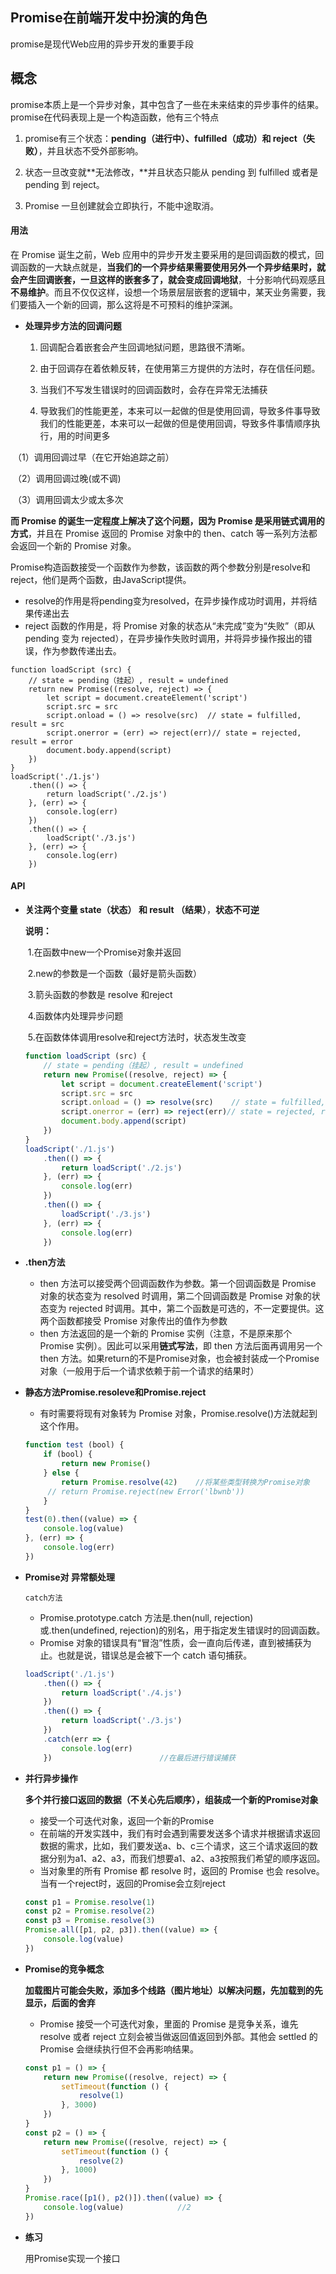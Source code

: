 ## Promise在前端开发中扮演的角色

promise是现代Web应用的异步开发的重要手段

## 概念

promise本质上是一个异步对象，其中包含了一些在未来结束的异步事件的结果。promise在代码表现上是一个构造函数，他有三个特点

1. promise有三个状态：**pending（进行中）、fulfilled（成功）和 reject（失败）**，并且状态不受外部影响。

2. 状态一旦改变就**无法修改，**并且状态只能从 pending 到 fulfilled 或者是 pending 到 reject。

3. Promise 一旦创建就会立即执行，不能中途取消。

#### 用法

在 Promise 诞生之前，Web 应用中的异步开发主要采用的是回调函数的模式，回调函数的一大缺点就是，**当我们的一个异步结果需要使用另外一个异步结果时，就会产生回调嵌套，一旦这样的嵌套多了，就会变成回调地狱**，十分影响代码观感且**不易维护**。而且不仅仅这样，设想一个场景层层嵌套的逻辑中，某天业务需要，我们要插入一个新的回调，那么这将是不可预料的维护深渊。

* **处理异步方法的回调问题**

  1. 回调配合着嵌套会产生回调地狱问题，思路很不清晰。

  2. 由于回调存在着依赖反转，在使用第三方提供的方法时，存在信任问题。

  3. 当我们不写发生错误时的回调函数时，会存在异常无法捕获

  4. 导致我们的性能更差，本来可以一起做的但是使用回调，导致多件事导致我们的性能更差，本来可以一起做的但是使用回调，导致多件事情顺序执行，用的时间更多

​			（1）调用回调过早（在它开始追踪之前）

​			（2）调用回调过晚(或不调)

​			（3）调用回调太少或太多次

**而 Promise 的诞生一定程度上解决了这个问题，因为 Promise 是采用链式调用的方式**，并且在 Promise 返回的 Promise 对象中的 then、catch 等一系列方法都会返回一个新的 Promise 对象。

Promise构造函数接受一个函数作为参数，该函数的两个参数分别是resolve和reject，他们是两个函数，由JavaScript提供。

- resolve的作用是将pending变为resolved，在异步操作成功时调用，并将结果传递出去
- reject 函数的作用是，将 Promise 对象的状态从“未完成”变为“失败”（即从 pending 变为 rejected），在异步操作失败时调用，并将异步操作报出的错误，作为参数传递出去。

```
function loadScript (src) {
    // state = pending（挂起）, result = undefined
    return new Promise((resolve, reject) => {
        let script = document.createElement('script')
        script.src = src
        script.onload = () => resolve(src)	// state = fulfilled, result = src
        script.onerror = (err) => reject(err)// state = rejected, result = error
        document.body.append(script)
    })
}
loadScript('./1.js')
    .then(() => {
        return loadScript('./2.js')
    }, (err) => {
        console.log(err)
    })
    .then(() => {
        loadScript('./3.js')
    }, (err) => {
        console.log(err)
    })
```

#### API



* **关注两个变量 state（状态）  和 result （结果）**，**状态不可逆**

  **说明：**

  ​	1.在函数中new一个Promise对象并返回

  ​	2.new的参数是一个函数（最好是箭头函数）

  ​	3.箭头函数的参数是 resolve 和reject

  ​	4.函数体内处理异步问题

  ​	5.在函数体体调用resolve和reject方法时，状态发生改变

  ``` javascript
  function loadScript (src) {
      // state = pending（挂起）, result = undefined
      return new Promise((resolve, reject) => {
          let script = document.createElement('script')
          script.src = src
          script.onload = () => resolve(src)	// state = fulfilled, result = src
          script.onerror = (err) => reject(err)// state = rejected, result = error
          document.body.append(script)
      })
  }
  loadScript('./1.js')
      .then(() => {
          return loadScript('./2.js')
      }, (err) => {
          console.log(err)
      })
      .then(() => {
          loadScript('./3.js')
      }, (err) => {
          console.log(err)
      })
  ```

* **.then方法**

  - then 方法可以接受两个回调函数作为参数。第一个回调函数是 Promise 对象的状态变为 resolved 时调用，第二个回调函数是 Promise 对象的状态变为 rejected 时调用。其中，第二个函数是可选的，不一定要提供。这两个函数都接受 Promise 对象传出的值作为参数
  - then 方法返回的是一个新的 Promise 实例（注意，不是原来那个 Promise 实例）。因此可以采用**链式写法**，即 then 方法后面再调用另一个 then 方法。如果return的不是Promise对象，也会被封装成一个Promise对象（一般用于后一个请求依赖于前一个请求的结果时）

* **静态方法Promise.resoleve和Promise.reject**

  * 有时需要将现有对象转为 Promise 对象，Promise.resolve()方法就起到这个作用。

  ````javascript
  function test (bool) {
      if (bool) {
          return new Promise()
      } else {
          return Promise.resolve(42)	//将某些类型转换为Promise对象
       // return Promise.reject(new Error('lbwnb'))
      }
  }
  test(0).then((value) => {
      console.log(value)
  }, (err) => {
      console.log(err)
  })
  ````

* **Promise对 异常额处理**

  `catch方法`

  - Promise.prototype.catch 方法是.then(null, rejection)或.then(undefined, rejection)的别名，用于指定发生错误时的回调函数。
  - Promise 对象的错误具有“冒泡”性质，会一直向后传递，直到被捕获为止。也就是说，错误总是会被下一个 catch 语句捕获。

  ```` javascript
  loadScript('./1.js')
      .then(() => {
          return loadScript('./4.js')
      })
      .then(() => {
          return loadScript('./3.js')
      })
      .catch(err => {
          console.log(err)
      })						//在最后进行错误捕获
  ````

* **并行异步操作**

  **多个并行接口返回的数据（不关心先后顺序），组装成一个新的Promise对象**

  - 接受一个可迭代对象，返回一个新的Promise
  - 在前端的开发实践中，我们有时会遇到需要发送多个请求并根据请求返回数据的需求，比如，我们要发送a、b、c三个请求，这三个请求返回的数据分别为a1、a2、a3，而我们想要a1、a2、a3按照我们希望的顺序返回。
  - 当对象里的所有 Promise 都 resolve 时，返回的 Promise 也会 resolve。当有一个reject时，返回的Promise会立刻reject

  ````javascript
  const p1 = Promise.resolve(1)
  const p2 = Promise.resolve(2)
  const p3 = Promise.resolve(3)
  Promise.all([p1, p2, p3]).then((value) => {
      console.log(value)
  })
  ````

* **Promise的竞争概念**

  **加载图片可能会失败，添加多个线路（图片地址）以解决问题，先加载到的先显示，后面的舍弃**

  * Promise 接受一个可迭代对象，里面的 Promise 是竞争关系，谁先 resolve 或者 reject 立刻会被当做返回值返回到外部。其他会 settled 的 Promise 会继续执行但不会再影响结果。

  ```javascript
  const p1 = () => {
      return new Promise((resolve, reject) => {
          setTimeout(function () {
              resolve(1)
          }, 3000)
      })
  }
  const p2 = () => {
      return new Promise((resolve, reject) => {
          setTimeout(function () {
              resolve(2)
          }, 1000)
      })
  }
  Promise.race([p1(), p2()]).then((value) => {
      console.log(value)			//2
  })
  ```

* **练习**

  用Promise实现一个接口